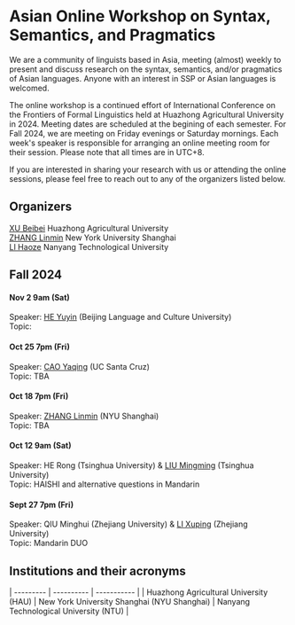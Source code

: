 # Asian Online Workshop on Syntax, Semantics, and Pragmatics

We are a community of linguists based in Asia, meeting (almost) weekly to present and discuss research on the syntax, semantics, and/or pragmatics of Asian languages. Anyone with an interest in SSP or Asian languages is welcomed.  

The online workshop is a continued effort of International Conference on the Frontiers of Formal Linguistics held at Huazhong Agricultural University in 2024. Meeting dates are scheduled at the begining of each semester. For Fall 2024, we are meeting on Friday evenings or Saturday mornings. Each week's speaker is responsible for arranging an online meeting room for their session. Please note that all times are in UTC+8.  

If you are interested in sharing your research with us or attending the online sessions, please feel free to reach out to any of the organizers listed below. 

## Organizers 
[XU Beibei](http://www.billyxu83.com/) Huazhong Agricultural University <br>
[ZHANG Linmin](https://sites.google.com/site/zhanglinmin/) New York University Shanghai <br>
[LI Haoze](https://haozeli-ling.github.io/haozeli/) Nanyang Technological University  


## Fall 2024

#### Nov 2 9am (Sat)
Speaker: [HE Yuyin](https://yuyinhe.wordpress.com/) (Beijing Language and Culture University) <br>
Topic:  <br>

#### Oct 25 7pm (Fri)
Speaker: [CAO Yaqing](https://ycao.sites.ucsc.edu/) (UC Santa Cruz) <br>
Topic: TBA

#### Oct 18 7pm (Fri)
Speaker: [ZHANG Linmin](https://sites.google.com/site/zhanglinmin/) (NYU Shanghai) <br>
Topic: TBA 

#### Oct 12 9am (Sat) 
Speaker: HE Rong (Tsinghua University) & [LIU Mingming](https://markliu02.github.io/) (Tsinghua University) <br>
Topic: HAISHI and alternative questions in Mandarin

#### Sept 27 7pm (Fri) 
Speaker: QIU Minghui (Zhejiang University) & [LI Xuping](https://person.zju.edu.cn/xp#0) (Zhejiang University) <br>
Topic: Mandarin DUO

## Institutions and their acronyms 

| --------- | ---------- | ----------- |
| Huazhong Agricultural University (HAU) |  New York University Shanghai (NYU Shanghai) | Nanyang Technological University (NTU) |
